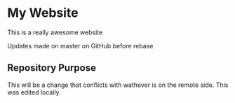 # My Website

This is a really awesome website

Updates made on master on GitHub before rebase

## Repository Purpose

This will be a change that conflicts
with wathever is on the remote side.
This was edited locally.
